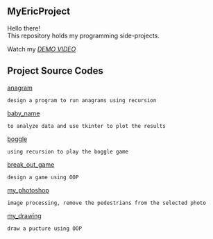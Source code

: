## MyEricProject
Hello there!\
This repository holds my programming side-projects.

Watch my *[DEMO VIDEO](https://drive.google.com/file/d/1kkixCRy0so78c2eEXHyazW9q5IUKCbvX/view?usp=sharing)*

## Project Source Codes
[anagram](https://github.com/WenJuiHuang/MyEricProject/tree/main/anagram)
    
    design a program to run anagrams using recursion
    
[baby_name](https://github.com/WenJuiHuang/MyEricProject/tree/main/baby_name)

    to analyze data and use tkinter to plot the results

[boggle](https://github.com/WenJuiHuang/MyEricProject/tree/main/boggle)

    using recursion to play the boggle game
    
[break_out_game](https://github.com/WenJuiHuang/MyEricProject/tree/main/break_out_game)

    design a game using OOP
    
[my_photoshop](https://github.com/WenJuiHuang/MyEricProject/tree/main/my-photoshop)

    image processing, remove the pedestrians from the selected photo
    
[my_drawing](https://github.com/WenJuiHuang/MyEricProject/tree/main/my_drawing)

    draw a pucture using OOP
